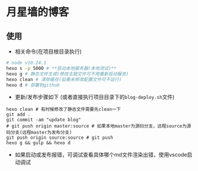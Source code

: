 # 月星墙的博客

## 使用

- 相关命令(在项目根目录执行)

```bash
# node v10.24.1
hexo s -p 5000 # **启动本地服务器(本地测试)**
hexo g # 静态文件生成(修改主题文件可不用重新启动服务)
hexo clean # 清除缓存(如果未修改配置文件可不运行)
hexo d # 部署到github
```
- 更新/发布步骤如下 (或者直接执行项目目录下的`blog-deploy.sh`文件)

```shell
hexo clean # 有时候修改了静态文件需要先clean一下
git add .
git commit -am "update blog"
# git push origin master:source # 如果本地master为源码分支，远程source为源码分支(远程master为发布分支)
git push origin source:source # git push
hexo g && gulp && hexo d
```
- 如果启动或发布报错，可调试查看具体哪个md文件渲染出错，使用vscode启动调试

